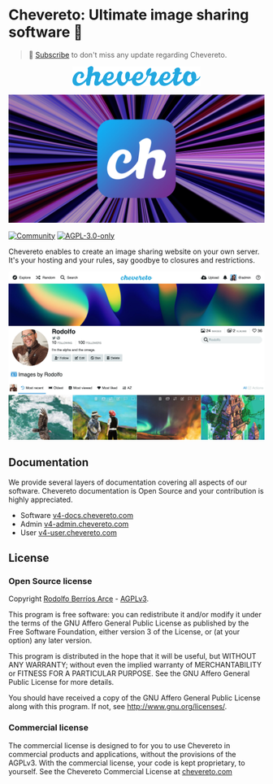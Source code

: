 # Chevereto: Ultimate image sharing software 🦄

> 🔔 [Subscribe](https://chv.to/newsletter) to don't miss any update regarding Chevereto.

<p align="center">
    <img alt="Chevereto" src="chevereto.svg" width="50%">
</p>

![CHUISS](.github/banner/chevereto-ultimate.png)

[![Community](https://img.shields.io/badge/chv.to-community-blue?style=flat-square)](https://chv.to/community)
[![AGPL-3.0-only](https://img.shields.io/github/license/chevereto/chevereto?style=flat-square)](LICENSE)

Chevereto enables to create an image sharing website on your own server. It's your hosting and your rules, say goodbye to closures and restrictions.

![screen](.github/screen/user-profile.jpeg)

## Documentation

We provide several layers of documentation covering all aspects of our software. Chevereto documentation is Open Source and your contribution is highly appreciated.

* Software [v4-docs.chevereto.com](https://v4-docs.chevereto.com)
* Admin [v4-admin.chevereto.com](https://v4-admin.chevereto.com)
* User [v4-user.chevereto.com](https://v4-admin.chevereto.com)

## License

### Open Source license

Copyright [Rodolfo Berríos Arce](http://rodolfoberrios.com) - [AGPLv3](LICENSE).

This program is free software: you can redistribute it and/or modify it under the terms of the GNU Affero General Public License as published by the Free Software Foundation, either version 3 of the License, or (at your option) any later version.

This program is distributed in the hope that it will be useful, but WITHOUT ANY WARRANTY; without even the implied warranty of MERCHANTABILITY or FITNESS FOR A PARTICULAR PURPOSE. See the GNU Affero General Public License for more details.

You should have received a copy of the GNU Affero General Public License along with this program. If not, see http://www.gnu.org/licenses/.

### Commercial license

The commercial license is designed to for you to use Chevereto in commercial products and applications, without the provisions of the AGPLv3. With the commercial license, your code is kept proprietary, to yourself. See the Chevereto Commercial License at [chevereto.com](https://chevereto.com/license)
